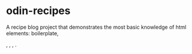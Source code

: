 # odin-recipes

A recipe blog project that demonstrates the most basic knowledge of html elements: boilerplate, <p>, <h>, <a>, <img>.